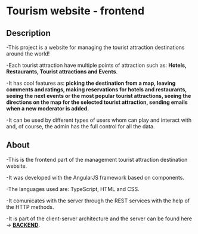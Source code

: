 # Tourism website - frontend

## Description

-This project is a website for managing the tourist attraction destinations around the world!

-Each tourist attraction have multiple points of attraction such as: **Hotels, Restaurants, Tourist attractions and Events**.

-It has cool features as: **picking the destination from a map, leaving comments and ratings, making reservations for hotels and restaurants, seeing the next events or the most popular tourist attractions, seeing the directions on the map for the selected tourist attraction, sending emails when a new moderator is added.**

-It can be used by different types of users whom can play and interact with and, of course, the admin has the full control for all the data.

## About

-This is the frontend part of the management tourist attraction destination website.

-It was developed with the AngularJS framework based on components. 

-The languages used are: TypeScript, HTML and CSS. 

-It comunicates with the server through the REST services with the help of the HTTP methods.

-It is part of the client-server architecture and the server can be found here -> **[BACKEND](https://github.com/grigoar/tourism-backend-SpringBoot)**. 




